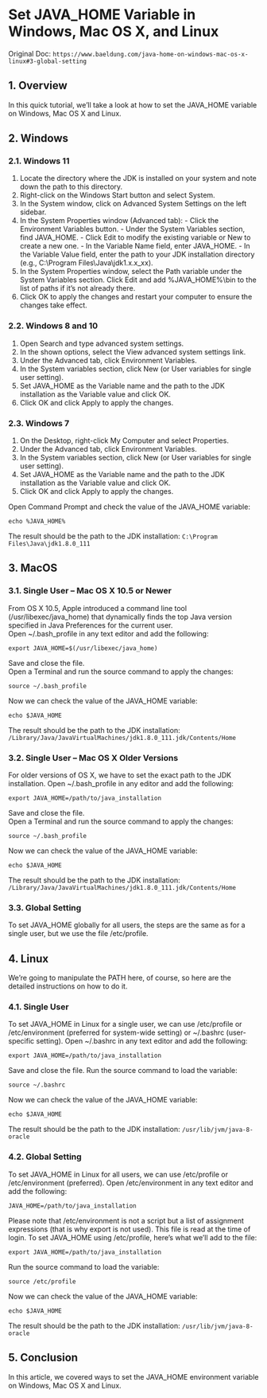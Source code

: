 # Set JAVA_HOME Variable in Windows, Mac OS X, and Linux
Original Doc: `https://www.baeldung.com/java-home-on-windows-mac-os-x-linux#3-global-setting`

## 1. Overview  
In this quick tutorial, we’ll take a look at how to set the JAVA_HOME variable on Windows, Mac OS X and Linux.

## 2. Windows  
### 2.1. Windows 11  
  1. Locate the directory where the JDK is installed on your system and note down the path to this directory.   
  2. Right-click on the Windows Start button and select System. 
  3. In the System window, click on Advanced System Settings on the left sidebar. 
  4. In the System Properties window (Advanced tab): 
    - Click the Environment Variables button. 
    - Under the System Variables section, find JAVA_HOME. 
    - Click Edit to modify the existing variable or New to create a new one. 
    - In the Variable Name field, enter JAVA_HOME. 
    - In the Variable Value field, enter the path to your JDK installation directory (e.g., C:\Program Files\Java\jdk1.x.x_xx). 
  5. In the System Properties window, select the Path variable under the System Variables section. Click Edit and add %JAVA_HOME%\bin to the list of paths if it’s not already there. 
  6. Click OK to apply the changes and restart your computer to ensure the changes take effect. 

### 2.2. Windows 8 and 10
  1. Open Search and type advanced system settings.
  2. In the shown options, select the View advanced system settings link.
  3. Under the Advanced tab, click Environment Variables.
  4. In the System variables section, click New (or User variables for single user setting).
  5. Set JAVA_HOME as the Variable name and the path to the JDK installation as the Variable value and click OK.
  6. Click OK and click Apply to apply the changes.

### 2.3. Windows 7
  1. On the Desktop, right-click My Computer and select Properties.
  2. Under the Advanced tab, click Environment Variables.
  3. In the System variables section, click New (or User variables for single user setting).
  4. Set JAVA_HOME as the Variable name and the path to the JDK installation as the Variable value and click OK.
  5. Click OK and click Apply to apply the changes.
     
Open Command Prompt and check the value of the JAVA_HOME variable:  
```
echo %JAVA_HOME%
```
The result should be the path to the JDK installation:
`C:\Program Files\Java\jdk1.8.0_111`

## 3. MacOS
### 3.1. Single User – Mac OS X 10.5 or Newer
From OS X 10.5, Apple introduced a command line tool (/usr/libexec/java_home) that dynamically finds the top Java version specified in Java Preferences for the current user.  
Open ~/.bash_profile in any text editor and add the following:  
```
export JAVA_HOME=$(/usr/libexec/java_home)
```
Save and close the file.  
Open a Terminal and run the source command to apply the changes:  
```
source ~/.bash_profile
```
Now we can check the value of the JAVA_HOME variable:  
```
echo $JAVA_HOME
```
The result should be the path to the JDK installation:
`/Library/Java/JavaVirtualMachines/jdk1.8.0_111.jdk/Contents/Home`

### 3.2. Single User – Mac OS X Older Versions
For older versions of OS X, we have to set the exact path to the JDK installation. 
Open ~/.bash_profile in any editor and add the following: 
```
export JAVA_HOME=/path/to/java_installation
```
Save and close the file.  
Open a Terminal and run the source command to apply the changes:  
```
source ~/.bash_profile
```
Now we can check the value of the JAVA_HOME variable:  
```
echo $JAVA_HOME
```
The result should be the path to the JDK installation:
`/Library/Java/JavaVirtualMachines/jdk1.8.0_111.jdk/Contents/Home`

### 3.3. Global Setting  
To set JAVA_HOME globally for all users, the steps are the same as for a single user, but we use the file /etc/profile.


## 4. Linux
We’re going to manipulate the PATH here, of course, so here are the detailed instructions on how to do it.

### 4.1. Single User
To set JAVA_HOME in Linux for a single user, we can use /etc/profile or /etc/environment (preferred for system-wide setting) or ~/.bashrc (user-specific setting). 
Open ~/.bashrc in any text editor and add the following: 
``` 
export JAVA_HOME=/path/to/java_installation
```
Save and close the file. 
Run the source command to load the variable: 
``` 
source ~/.bashrc
```
Now we can check the value of the JAVA_HOME variable:
```
echo $JAVA_HOME
```
The result should be the path to the JDK installation:
`/usr/lib/jvm/java-8-oracle`

### 4.2. Global Setting
To set JAVA_HOME in Linux for all users, we can use /etc/profile or /etc/environment (preferred). 
Open /etc/environment in any text editor and add the following: 
```
JAVA_HOME=/path/to/java_installation
```
Please note that /etc/environment is not a script but a list of assignment expressions (that is why export is not used). This file is read at the time of login. 
To set JAVA_HOME using /etc/profile, here’s what we’ll add to the file: 
```
export JAVA_HOME=/path/to/java_installation
```
Run the source command to load the variable:
```
source /etc/profile
```
Now we can check the value of the JAVA_HOME variable:
```
echo $JAVA_HOME
```
The result should be the path to the JDK installation:
`/usr/lib/jvm/java-8-oracle`

## 5. Conclusion
In this article, we covered ways to set the JAVA_HOME environment variable on Windows, Mac OS X and Linux.
